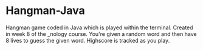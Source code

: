 # Hangman-Java
Hangman game coded in Java which is played within the terminal. Created in week 8 of the _nology course.
You're given a random word and then have 8 lives to guess the given word.
Highscore is tracked as you play. 
